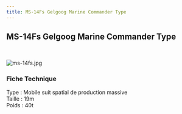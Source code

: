 ```yaml
---
title: MS-14Fs Gelgoog Marine Commander Type
---
```


MS-14Fs Gelgoog Marine Commander Type
-------------------------------------


 


![ms-14fs.jpg](/images/stories/saga/gundam0083/ms/delaz/ms-14fs.jpg)


### Fiche Technique


Type : Mobile suit spatial de production massive  
Taille : 19m  
Poids : 40t

